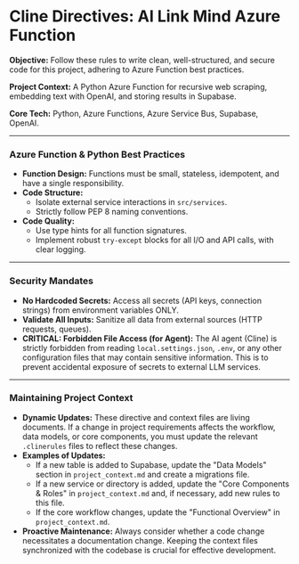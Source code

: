 # Cline Directives: AI Link Mind Azure Function

**Objective:** Follow these rules to write clean, well-structured, and secure code for this project, adhering to Azure Function best practices.

**Project Context:** A Python Azure Function for recursive web scraping, embedding text with OpenAI, and storing results in Supabase.

**Core Tech:** Python, Azure Functions, Azure Service Bus, Supabase, OpenAI.

---

### **Azure Function & Python Best Practices**

*   **Function Design:** Functions must be small, stateless, idempotent, and have a single responsibility.
*   **Code Structure:**
    *   Isolate external service interactions in `src/services`.
    *   Strictly follow PEP 8 naming conventions.
*   **Code Quality:**
    *   Use type hints for all function signatures.
    *   Implement robust `try-except` blocks for all I/O and API calls, with clear logging.

---

### **Security Mandates**

*   **No Hardcoded Secrets:** Access all secrets (API keys, connection strings) from environment variables ONLY.
*   **Validate All Inputs:** Sanitize all data from external sources (HTTP requests, queues).
*   **CRITICAL: Forbidden File Access (for Agent):** The AI agent (Cline) is strictly forbidden from reading `local.settings.json`, `.env`, or any other configuration files that may contain sensitive information. This is to prevent accidental exposure of secrets to external LLM services.

---

### **Maintaining Project Context**

*   **Dynamic Updates:** These directive and context files are living documents. If a change in project requirements affects the workflow, data models, or core components, you must update the relevant `.clinerules` files to reflect these changes.
*   **Examples of Updates:**
    *   If a new table is added to Supabase, update the "Data Models" section in `project_context.md` and create a migrations file.
    *   If a new service or directory is added, update the "Core Components & Roles" in `project_context.md` and, if necessary, add new rules to this file.
    *   If the core workflow changes, update the "Functional Overview" in `project_context.md`.
*   **Proactive Maintenance:** Always consider whether a code change necessitates a documentation change. Keeping the context files synchronized with the codebase is crucial for effective development.
